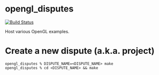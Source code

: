 # opengl_disputes
[![Build Status](https://travis-ci.org/crashmaster/opengl_disputes.svg?branch=master)](https://travis-ci.org/crashmaster/opengl_disputes)

Host various OpenGL examples.

# Create a new dispute (a.k.a. project)
```
opengl_disputes % DISPUTE_NAME=<DISPUTE_NAME> make
opengl_disputes % cd <DISPUTE_NAME> && make
```
